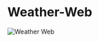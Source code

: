 # Weather-Web
![Weather Web](https://github.com/projjWalroy/Weather-Web/assets/64724432/de9e42d3-bfab-4fcc-9711-9a50b23772c9)
